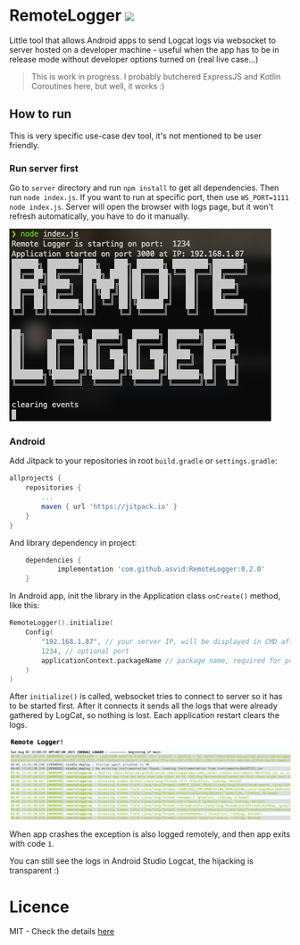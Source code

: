 # RemoteLogger [![](https://jitpack.io/v/asvid/RemoteLogger.svg)](https://jitpack.io/#asvid/RemoteLogger)

Little tool that allows Android apps to send Logcat logs via websocket to server hosted on a developer machine - useful when the app has to be in release mode without developer options turned on (real live case...)

> This is work in progress.
> I probably butchered ExpressJS and Kotlin Coroutines here, but well, it works :)

## How to run
This is very specific use-case dev tool, it's not mentioned to be user friendly.

### Run server first
Go to `server` directory and run `npm install` to get all dependencies.
Then run `node index.js`. If you want to run at specific port, then use `WS_PORT=1111 node index.js`.
Server will open the browser with logs page, but it won't refresh automatically, you have to do it manually.

![terminal look](./readme/terminal.png)

### Android
Add Jitpack to your repositories in root `build.gradle` or `settings.gradle`:
```groovy
allprojects {
    repositories {
        ...
        maven { url 'https://jitpack.io' }
    }
}
```
And library dependency in project:
```groovy
	dependencies {
	        implementation 'com.github.asvid:RemoteLogger:0.2.0'
	}
```

In Android app, init the library in the Application class `onCreate()` method, like this:
```kotlin
RemoteLogger().initialize(
    Config(
        "192.168.1.87", // your server IP, will be displayed in CMD after server is started
        1234, // optional port
        applicationContext.packageName // package name, required for proper LogCat filtering
    )
)
```

After `initialize()` is called, websocket tries to connect to server so it has to be started first.
After it connects it sends all the logs that were already gathered by LogCat, so nothing is lost.
Each application restart clears the logs.

![bui](./readme/bui.png)

When app crashes the exception is also logged remotely, and then app exits with code `1`.

You can still see the logs in Android Studio Logcat, the hijacking is transparent :)

# Licence
MIT - Check the details [here](./LICENSE)
